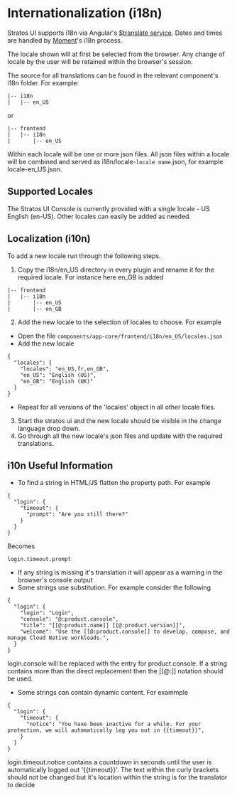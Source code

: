 # Internationalization (i18n)
Stratos UI supports i18n via Angular's [$translate service](https://github.com/angular-translate/angular-translate). Dates and times are handled by [Moment](https://momentjs.com/)'s i18n process.

The locale shown will at first be selected from the browser. Any change of locale by the user will be retained within the browser's session. 

The source for all translations can be found in the relevant component's i18n folder. For example:

```
|-- i18n
|   |-- en_US
```

or

```
|-- frontend
|   |-- i18n
|       |-- en_US
```

Within each locale will be one or more json files. All json files within a locale will be combined and served as i18n/locale-`locale name`.json, for example locale-en_US.json.

## Supported Locales
The Stratos UI Console is currently provided with a single locale - US English (en-US). Other locales can easily be added as needed.

## Localization (i10n)
To add a new locale run through the following steps.

1. Copy the i18n/en_US directory in every plugin and rename it for the required locale. For instance here en_GB is added
```
|-- frontend
|   |-- i18n
|       |-- en_US
|       |-- en_GB
``` 
2. Add the new locale to the selection of locales to choose. For example
* Open the file `components/app-core/frontend/i18n/en_US/locales.json`
* Add the new locale
```
{
  "locales": {
    "locales": "en_US,fr,en_GB",
    "en_US": "English (US)",
    "en_GB": "English (UK)"
  }
}
```
* Repeat for all versions of the 'locales' object in all other locale files.

3. Start the stratos ui and the new locale should be visible in the change language drop down.
4. Go through all the new locale's json files and update with the required translations.

## i10n Useful Information
* To find a string in HTML/JS flatten the property path. For example
```
{
  "login": {
    "timeout": {
      "prompt": "Are you still there?"
    }
  }
}
```
Becomes
```
login.timeout.prompt
```
* If any string is missing it's translation it will appear as a warning in the browser's console output 
* Some strings use substitution. For example consider the following
```
{
  "login": {
    "login": "Login",
    "console": "@:product.console",
    "title": "[[@:product.name]] [[@:product.version]]",
    "welcome": "Use the [[@:product.console]] to develop, compose, and manage Cloud Native workloads.",
  }
}
```
login.console will be replaced with the entry for product.console. If a string contains more than the direct replacement then the [[@:<locale string>]] notation should be used.
* Some strings can contain dynamic content. For exammple
```
{
  "login": {
    "timeout": {
      "notice": "You have been inactive for a while. For your protection, we will automatically log you out in {{timeout}}",
    }
  }
}
```
login.timeout.notice contains a countdown in seconds until the user is automatically logged out '{{timeout}}'. The text within the curly brackets should not be changed but it's location within the string is for the translator to decide
 